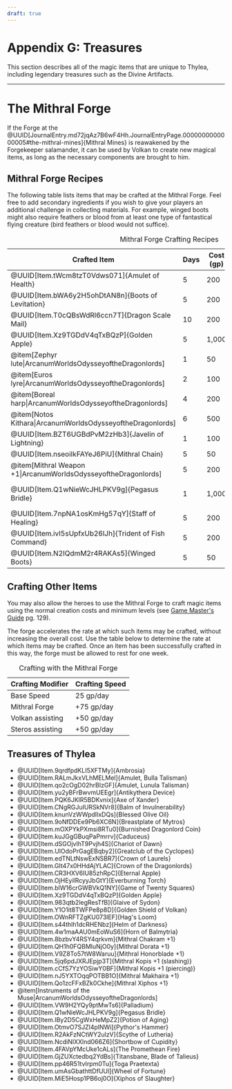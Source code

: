 ```yaml
---
draft: true
---
```

<div class="rd__b  rd__b--0">
    <h1 class="rd__h rd__h--0" data-title-index="2254"><span class="entry-title-inner">Appendix G: Treasures</span></h1>
    <p>This section describes all of the magic items that are unique to Thylea, including legendary treasures such as the Divine Artifacts.</p>
    <hr class="rd__hr rd__hr--section">
    <div class="rd__b  rd__b--0">
        <h1 class="rd__h rd__h--0" data-title-index="2255"><span class="entry-title-inner">The Mithral Forge</span></h1>
        <p>If the Forge at the @UUID[JournalEntry.md72jqAz7B6wF4Hh.JournalEntryPage.0000000000000005#the-mithral-mines]{Mithral Mines} is reawakened by the Forgekeeper salamander, it can be used by Volkan to create new magical items, as long as the necessary components are brought to him.</p>
        <div class="rd__b  rd__b--1">
            <h2 class="rd__h rd__h--1" data-title-index="2256"><span class="entry-title-inner">Mithral Forge Recipes</span></h2>
            <p>The following table lists items that may be crafted at the Mithral Forge. Feel free to add secondary ingredients if you wish to give your players an additional challenge in collecting materials. For example, winged boots might also require feathers or blood from at least one type of fantastical flying creature (bird feathers or blood would not suffice).</p>
            <table class="w-100 rd__table  stripe-odd-table">
                <caption>Mithral Forge Crafting Recipes</caption>
                <thead>
                    <tr>
                        <th class="ve-col-1 text-right" data-rd-isroller="false">Crafted Item</th>
                        <th class="ve-col-2 ve-text-center" data-rd-isroller="false">Days</th>
                        <th class="ve-col-3 ve-text-center" data-rd-isroller="false">Cost (gp)</th>
                        <th class="ve-col-4 ve-text-center" data-rd-isroller="false">Primary Ingredient(s)</th>
                        <th class="ve-col-5 ve-text-center" data-rd-isroller="false">Secondary Ingredient(s)</th>
                    </tr>
                </thead>
                <tbody>
                    <tr>
                        <td class="ve-col-1 text-right">@UUID[Item.tWcm8tzT0Vdws071]{Amulet of Health}</td>
                        <td class="ve-col-2 ve-text-center">5</td>
                        <td class="ve-col-3 ve-text-center">200</td>
                        <td class="ve-col-4 ve-text-center">—</td>
                        <td class="ve-col-5 ve-text-center">—</td>
                    </tr>
                    <tr>
                        <td class="ve-col-1 text-right">@UUID[Item.bWA6y2H5ohDtAN8n]{Boots of Levitation}</td>
                        <td class="ve-col-2 ve-text-center">5</td>
                        <td class="ve-col-3 ve-text-center">200</td>
                        <td class="ve-col-4 ve-text-center">golden fleece</td>
                        <td class="ve-col-5 ve-text-center">—</td>
                    </tr>
                    <tr>
                        <td class="ve-col-1 text-right">@UUID[Item.T0cQBsWdRl6ccn7T]{Dragon Scale Mail}</td>
                        <td class="ve-col-2 ve-text-center">10</td>
                        <td class="ve-col-3 ve-text-center">200</td>
                        <td class="ve-col-4 ve-text-center">dragon scales</td>
                        <td class="ve-col-5 ve-text-center">—</td>
                    </tr>
                    <tr>
                        <td class="ve-col-1 text-right">@UUID[Item.Xz9TGDdV4qTxBQzP]{Golden Apple}</td>
                        <td class="ve-col-2 ve-text-center">5</td>
                        <td class="ve-col-3 ve-text-center">1,000</td>
                        <td class="ve-col-4 ve-text-center">eternal apple</td>
                        <td class="ve-col-5 ve-text-center">—</td>
                    </tr>
                    <tr>
                        <td class="ve-col-1 text-right">@item[Zephyr lute|ArcanumWorldsOdysseyoftheDragonlords]</td>
                        <td class="ve-col-2 ve-text-center">1</td>
                        <td class="ve-col-3 ve-text-center">50</td>
                        <td class="ve-col-4 ve-text-center">nymph hair string</td>
                        <td class="ve-col-5 ve-text-center">—</td>
                    </tr>
                    <tr>
                        <td class="ve-col-1 text-right">@item[Euros lyre|ArcanumWorldsOdysseyoftheDragonlords]</td>
                        <td class="ve-col-2 ve-text-center">2</td>
                        <td class="ve-col-3 ve-text-center">100</td>
                        <td class="ve-col-4 ve-text-center">nymph hair string</td>
                        <td class="ve-col-5 ve-text-center">—</td>
                    </tr>
                    <tr>
                        <td class="ve-col-1 text-right">@item[Boreal harp|ArcanumWorldsOdysseyoftheDragonlords]</td>
                        <td class="ve-col-2 ve-text-center">4</td>
                        <td class="ve-col-3 ve-text-center">200</td>
                        <td class="ve-col-4 ve-text-center">nymph hair strings x2</td>
                        <td class="ve-col-5 ve-text-center">—</td>
                    </tr>
                    <tr>
                        <td class="ve-col-1 text-right">@item[Notos Kithara|ArcanumWorldsOdysseyoftheDragonlords]</td>
                        <td class="ve-col-2 ve-text-center">6</td>
                        <td class="ve-col-3 ve-text-center">500</td>
                        <td class="ve-col-4 ve-text-center">nymph hair strings x2</td>
                        <td class="ve-col-5 ve-text-center">orb of star metal</td>
                    </tr>
                    <tr>
                        <td class="ve-col-1 text-right">@UUID[Item.BZT6UGBdPvM2zHb3]{Javelin of Lightning}</td>
                        <td class="ve-col-2 ve-text-center">1</td>
                        <td class="ve-col-3 ve-text-center">100</td>
                        <td class="ve-col-4 ve-text-center">orb of star metal</td>
                        <td class="ve-col-5 ve-text-center">—</td>
                    </tr>
                    <tr>
                        <td class="ve-col-1 text-right">@UUID[Item.nseoiIkFAYeJ6PiU]{Mithral Chain}</td>
                        <td class="ve-col-2 ve-text-center">5</td>
                        <td class="ve-col-3 ve-text-center">50</td>
                        <td class="ve-col-4 ve-text-center">mithral ingot</td>
                        <td class="ve-col-5 ve-text-center">—</td>
                    </tr>
                    <tr>
                        <td class="ve-col-1 text-right">@item[Mithral Weapon +1|ArcanumWorldsOdysseyoftheDragonlords]</td>
                        <td class="ve-col-2 ve-text-center">5</td>
                        <td class="ve-col-3 ve-text-center">200</td>
                        <td class="ve-col-4 ve-text-center">mithral ingot</td>
                        <td class="ve-col-5 ve-text-center">—</td>
                    </tr>
                    <tr>
                        <td class="ve-col-1 text-right">@UUID[Item.Q1wNieWcJHLPKV9g]{Pegasus Bridle}</td>
                        <td class="ve-col-2 ve-text-center">1</td>
                        <td class="ve-col-3 ve-text-center">1,000</td>
                        <td class="ve-col-4 ve-text-center">precious gemstones (2,000 gp)</td>
                        <td class="ve-col-5 ve-text-center">—</td>
                    </tr>
                    <tr>
                        <td class="ve-col-1 text-right">@UUID[Item.7npNA1osKmHg57qY]{Staff of Healing}</td>
                        <td class="ve-col-2 ve-text-center">5</td>
                        <td class="ve-col-3 ve-text-center">200</td>
                        <td class="ve-col-4 ve-text-center">chimera's goat head</td>
                        <td class="ve-col-5 ve-text-center">gorgon blood</td>
                    </tr>
                    <tr>
                        <td class="ve-col-1 text-right">@UUID[Item.ivI5sUpfxUb26lJh]{Trident of Fish Command}</td>
                        <td class="ve-col-2 ve-text-center">5</td>
                        <td class="ve-col-3 ve-text-center">200</td>
                        <td class="ve-col-4 ve-text-center">adamantine ingot</td>
                        <td class="ve-col-5 ve-text-center">gorgon blood</td>
                    </tr>
                    <tr>
                        <td class="ve-col-1 text-right">@UUID[Item.N2IQdmM2r4RAKAs5]{Winged Boots}</td>
                        <td class="ve-col-2 ve-text-center">5</td>
                        <td class="ve-col-3 ve-text-center">50</td>
                        <td class="ve-col-4 ve-text-center">golden fleece</td>
                        <td class="ve-col-5 ve-text-center">—</td>
                    </tr>
                </tbody>
            </table>
        </div>
        <div class="rd__b  rd__b--1">
            <h2 class="rd__h rd__h--1" data-title-index="2257"><span class="entry-title-inner">Crafting Other Items</span></h2>
            <p>You may also allow the heroes to use the Mithral Forge to craft magic items using the normal creation costs and minimum levels (see <a href="https://5etools-mirror-2.github.io/book.html#DMG">Game Master's Guide</a> pg. 129).</p>
            <p>The forge accelerates the rate at which such items may be crafted, without increasing the overall cost. Use the table below to determine the rate at which items may be crafted. Once an item has been successfully crafted in this way, the forge must be allowed to rest for one week.</p>
            <table class="w-100 rd__table  stripe-odd-table">
                <caption>Crafting with the Mithral Forge</caption>
                <thead>
                    <tr>
                        <th class="ve-col-6 text-right" data-rd-isroller="false">Crafting Modifier</th>
                        <th class="ve-col-6 ve-text-center" data-rd-isroller="false">Crafting Speed</th>
                    </tr>
                </thead>
                <tbody>
                    <tr>
                        <td class="ve-col-6 text-right">Base Speed</td>
                        <td class="ve-col-6 ve-text-center">25 gp/day</td>
                    </tr>
                    <tr>
                        <td class="ve-col-6 text-right">Mithral Forge</td>
                        <td class="ve-col-6 ve-text-center">+75 gp/day</td>
                    </tr>
                    <tr>
                        <td class="ve-col-6 text-right">Volkan assisting</td>
                        <td class="ve-col-6 ve-text-center">+50 gp/day</td>
                    </tr>
                    <tr>
                        <td class="ve-col-6 text-right">Steros assisting</td>
                        <td class="ve-col-6 ve-text-center">+50 gp/day</td>
                    </tr>
                </tbody>
            </table>
        </div>
    </div>
    <div class="rd__b  rd__b--1">
        <h2 class="rd__h rd__h--1" data-title-index="2258"><span class="entry-title-inner">Treasures of Thylea</span></h2>
        <ul class="rd__list rd__list-no-bullets columns-4">
            <li class="rd__li ">@UUID[Item.9qrdfpdKLI5XFTMy]{Ambrosia}</li>
            <li class="rd__li ">@UUID[Item.RALmJkxVLhMELMel]{Amulet, Bulla Talisman}</li>
            <li class="rd__li ">@UUID[Item.qo2cOgD02hrBIzGF]{Amulet, Lunula Talisman}</li>
            <li class="rd__li ">@UUID[Item.yu2yBFrBwvmUEEgr]{Antikythera Device}</li>
            <li class="rd__li ">@UUID[Item.PQK6JKlR5BDKvnix]{Axe of Xander}</li>
            <li class="rd__li ">@UUID[Item.CNgRGJuIURSkNVr8]{Balm of Invulnerability}</li>
            <li class="rd__li ">@UUID[Item.knunVzWWpdlIxDQs]{Blessed Olive Oil}</li>
            <li class="rd__li ">@UUID[Item.9oNfDDEe9Pb6XC6N]{Breastplate of Mytros}</li>
            <li class="rd__li ">@UUID[Item.mOXPYkPXmsi8RTu0]{Burnished Dragonlord Coin}</li>
            <li class="rd__li ">@UUID[Item.kuJGgGBuqPaPmrrv]{Caduceus}</li>
            <li class="rd__li ">@UUID[Item.dSGOjvlhT9Pvjh4S]{Chariot of Dawn}</li>
            <li class="rd__li ">@UUID[Item.UlOdoPrGagEBqby2]{Greatclub of the Cyclopes}</li>
            <li class="rd__li ">@UUID[Item.edTNLtNswExNSBR7]{Crown of Laurels}</li>
            <li class="rd__li ">@UUID[Item.GIt47x0HHdAjYLAC]{Crown of the Dragonlords}</li>
            <li class="rd__li ">@UUID[Item.CR3HXV6IU85zhRpC]{Eternal Apple}</li>
            <li class="rd__li ">@UUID[Item.OjHEyilRcyyJbGtY]{Everburning Torch}</li>
            <li class="rd__li ">@UUID[Item.blW16crGWBVkQ1NY]{Game of Twenty Squares}</li>
            <li class="rd__li ">@UUID[Item.Xz9TGDdV4qTxBQzP]{Golden Apple}</li>
            <li class="rd__li ">@UUID[Item.983qtb2legResTfB]{Glaive of Sydon}</li>
            <li class="rd__li ">@UUID[Item.Y1O1it8TWFPe8p8D]{Golden Shield of Volkan}</li>
            <li class="rd__li ">@UUID[Item.OWnRFTZgKU073lEF]{Hag's Loom}</li>
            <li class="rd__li ">@UUID[Item.s44thlh1dcRHENbz]{Helm of Darkness}</li>
            <li class="rd__li ">@UUID[Item.4w1maAAU0mEoWuS6]{Horn of Balmytria}</li>
            <li class="rd__li ">@UUID[Item.8bzbvY4RSY4qrkvm]{Mithral Chakram +1}</li>
            <li class="rd__li ">@UUID[Item.QH1h0FQBMluNjO0y]{Mithral Dorata +1}</li>
            <li class="rd__li ">@UUID[Item.V9Z8To57tW8Waruu]{Mithral Honorblade +1}</li>
            <li class="rd__li ">@UUID[Item.5jq6pdJXRJEpjp3T]{Mithral Kopis +1 (slashing)}</li>
            <li class="rd__li ">@UUID[Item.cCfS7YzYOSiwY0BF]{Mithral Kopis +1 (piercing)}</li>
            <li class="rd__li ">@UUID[Item.nJ5YXTOqqPOTBB1O]{Mithral Makhaira +1}</li>
            <li class="rd__li ">@UUID[Item.Qo1zcFFxBZk0Ckhe]{Mithral Xiphos +1}</li>
            <li class="rd__li ">@item[Instruments of the Muse|ArcanumWorldsOdysseyoftheDragonlords]</li>
            <li class="rd__li ">@UUID[Item.VW9H2YQy9ptMwTs6]{Palladium}</li>
            <li class="rd__li ">@UUID[Item.Q1wNieWcJHLPKV9g]{Pegasus Bridle}</li>
            <li class="rd__li ">@UUID[Item.IBy2D5CgWxHeMpZ2]{Potion of Aging}</li>
            <li class="rd__li ">@UUID[Item.OtmvO7SJZl4plNWi]{Pythor's Hammer}</li>
            <li class="rd__li ">@UUID[Item.R2AkFzNCtWY2ulzV]{Scythe of Lutheria}</li>
            <li class="rd__li ">@UUID[Item.NcdiNlXXlnd066Z6]{Shortbow of Cupidity}</li>
            <li class="rd__li ">@UUID[Item.4FAVpYMcUke1cALs]{The Promethean Fire}</li>
            <li class="rd__li ">@UUID[Item.GjZUXctedbq2YdBs]{Titansbane, Blade of Talieus}</li>
            <li class="rd__li ">@UUID[Item.pp46R51tvIrpm0Tu]{Toga Praetexta}</li>
            <li class="rd__li ">@UUID[Item.umAsGbathttDfUUl]{Wheel of Fortune}</li>
            <li class="rd__li ">@UUID[Item.MiE5Hosp1PB6oj0O]{Xiphos of Slaughter}</li>
        </ul>
    </div>
</div>